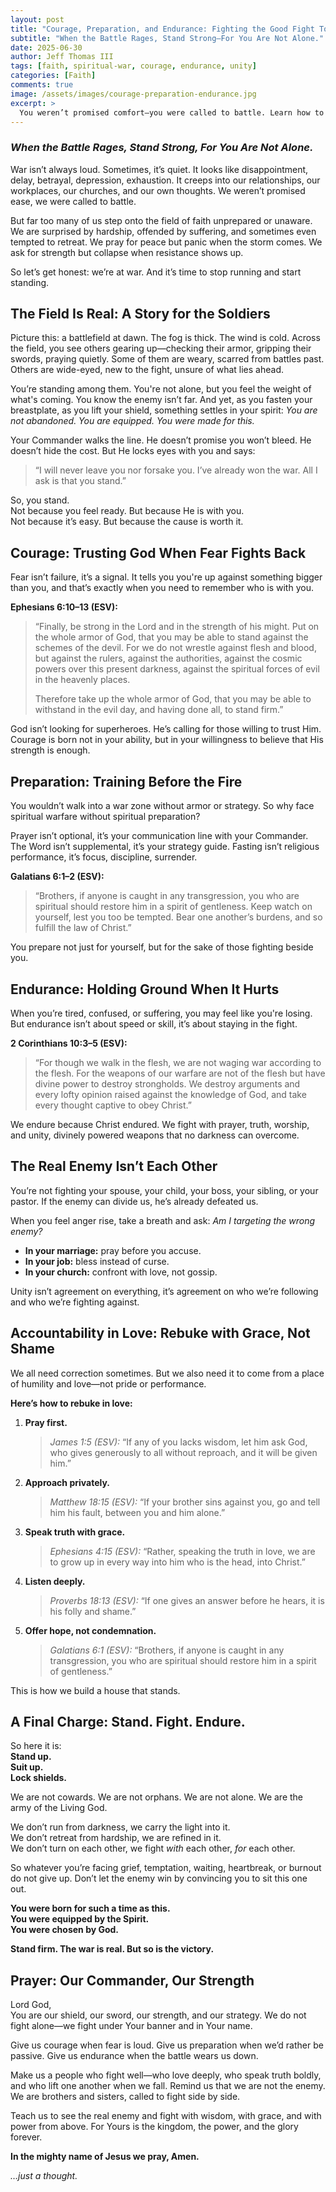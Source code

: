 ```yaml
---
layout: post
title: "Courage, Preparation, and Endurance: Fighting the Good Fight Together"
subtitle: "When the Battle Rages, Stand Strong—For You Are Not Alone."
date: 2025-06-30
author: Jeff Thomas III
tags: [faith, spiritual-war, courage, endurance, unity]
categories: [Faith]
comments: true
image: /assets/images/courage-preparation-endurance.jpg
excerpt: >
  You weren’t promised comfort—you were called to battle. Learn how to fight the good fight with courage, preparation, and endurance. Stand firm, because you are not alone.
---
```


### *When the Battle Rages, Stand Strong, For You Are Not Alone.*

War isn’t always loud. Sometimes, it’s quiet. It looks like disappointment, delay, betrayal, depression, exhaustion. It creeps into our relationships, our workplaces, our churches, and our own thoughts. We weren’t promised ease, we were called to battle.

But far too many of us step onto the field of faith unprepared or unaware. We are surprised by hardship, offended by suffering, and sometimes even tempted to retreat. We pray for peace but panic when the storm comes. We ask for strength but collapse when resistance shows up.

So let’s get honest: we’re at war. And it’s time to stop running and start standing.


## The Field Is Real: A Story for the Soldiers

Picture this: a battlefield at dawn. The fog is thick. The wind is cold. Across the field, you see others gearing up—checking their armor, gripping their swords, praying quietly. Some of them are weary, scarred from battles past. Others are wide-eyed, new to the fight, unsure of what lies ahead.

You’re standing among them. You're not alone, but you feel the weight of what's coming. You know the enemy isn’t far. And yet, as you fasten your breastplate, as you lift your shield, something settles in your spirit: *You are not abandoned. You are equipped. You were made for this.*

Your Commander walks the line. He doesn’t promise you won’t bleed. He doesn’t hide the cost. But He locks eyes with you and says:  
> “I will never leave you nor forsake you. I’ve already won the war. All I ask is that you stand.”

So, you stand.  
Not because you feel ready. But because He is with you.  
Not because it’s easy. But because the cause is worth it.


## Courage: Trusting God When Fear Fights Back

Fear isn’t failure, it’s a signal. It tells you you're up against something bigger than you, and that’s exactly when you need to remember who is with you.

**Ephesians 6:10–13 (ESV):**  
> “Finally, be strong in the Lord and in the strength of his might. Put on the whole armor of God, that you may be able to stand against the schemes of the devil. For we do not wrestle against flesh and blood, but against the rulers, against the authorities, against the cosmic powers over this present darkness, against the spiritual forces of evil in the heavenly places.  
>  
> Therefore take up the whole armor of God, that you may be able to withstand in the evil day, and having done all, to stand firm.”

God isn’t looking for superheroes. He’s calling for those willing to trust Him. Courage is born not in your ability, but in your willingness to believe that His strength is enough.


## Preparation: Training Before the Fire

You wouldn’t walk into a war zone without armor or strategy. So why face spiritual warfare without spiritual preparation?

Prayer isn’t optional, it’s your communication line with your Commander. The Word isn’t supplemental, it’s your strategy guide. Fasting isn’t religious performance, it’s focus, discipline, surrender.

**Galatians 6:1–2 (ESV):**  
> “Brothers, if anyone is caught in any transgression, you who are spiritual should restore him in a spirit of gentleness. Keep watch on yourself, lest you too be tempted. Bear one another’s burdens, and so fulfill the law of Christ.”

You prepare not just for yourself, but for the sake of those fighting beside you.


## Endurance: Holding Ground When It Hurts

When you’re tired, confused, or suffering, you may feel like you're losing. But endurance isn’t about speed or skill, it’s about staying in the fight.

**2 Corinthians 10:3–5 (ESV):**  
> “For though we walk in the flesh, we are not waging war according to the flesh. For the weapons of our warfare are not of the flesh but have divine power to destroy strongholds. We destroy arguments and every lofty opinion raised against the knowledge of God, and take every thought captive to obey Christ.”

We endure because Christ endured. We fight with prayer, truth, worship, and unity, divinely powered weapons that no darkness can overcome.


## The Real Enemy Isn’t Each Other

You’re not fighting your spouse, your child, your boss, your sibling, or your pastor. If the enemy can divide us, he’s already defeated us.

When you feel anger rise, take a breath and ask: *Am I targeting the wrong enemy?*

- **In your marriage:** pray before you accuse.  
- **In your job:** bless instead of curse.  
- **In your church:** confront with love, not gossip.

Unity isn’t agreement on everything, it’s agreement on who we’re following and who we’re fighting against.


## Accountability in Love: Rebuke with Grace, Not Shame

We all need correction sometimes. But we also need it to come from a place of humility and love—not pride or performance.

**Here’s how to rebuke in love:**

1. **Pray first.**  
   > *James 1:5 (ESV):* “If any of you lacks wisdom, let him ask God, who gives generously to all without reproach, and it will be given him.”

2. **Approach privately.**  
   > *Matthew 18:15 (ESV):* “If your brother sins against you, go and tell him his fault, between you and him alone.”

3. **Speak truth with grace.**  
   > *Ephesians 4:15 (ESV):* “Rather, speaking the truth in love, we are to grow up in every way into him who is the head, into Christ.”

4. **Listen deeply.**  
   > *Proverbs 18:13 (ESV):* “If one gives an answer before he hears, it is his folly and shame.”

5. **Offer hope, not condemnation.**  
   > *Galatians 6:1 (ESV):* “Brothers, if anyone is caught in any transgression, you who are spiritual should restore him in a spirit of gentleness.”

This is how we build a house that stands.


## A Final Charge: Stand. Fight. Endure.

So here it is:  
**Stand up.**  
**Suit up.**  
**Lock shields.**

We are not cowards. We are not orphans. We are not alone. We are the army of the Living God.

We don’t run from darkness, we carry the light into it.  
We don’t retreat from hardship, we are refined in it.  
We don’t turn on each other, we fight *with* each other, *for* each other.

So whatever you’re facing grief, temptation, waiting, heartbreak, or burnout do not give up. Don’t let the enemy win by convincing you to sit this one out.

**You were born for such a time as this.**  
**You were equipped by the Spirit.**  
**You were chosen by God.**

**Stand firm. The war is real. But so is the victory.**


## Prayer: Our Commander, Our Strength

Lord God,  
You are our shield, our sword, our strength, and our strategy. We do not fight alone—we fight under Your banner and in Your name.

Give us courage when fear is loud. Give us preparation when we’d rather be passive. Give us endurance when the battle wears us down.

Make us a people who fight well—who love deeply, who speak truth boldly, and who lift one another when we fall. Remind us that we are not the enemy. We are brothers and sisters, called to fight side by side.

Teach us to see the real enemy and fight with wisdom, with grace, and with power from above. For Yours is the kingdom, the power, and the glory forever.

**In the mighty name of Jesus we pray, Amen.**


*…just a thought.*

